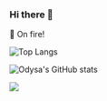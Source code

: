 ### Hi there 👋

👀 On fire! 

![Top Langs](https://github-readme-stats.vercel.app/api/top-langs/?username=odysa&layout=compact)

![Odysa's GitHub stats](https://github-readme-stats.vercel.app/api?username=odysa&hide=contribs,prs)


![](https://komarev.com/ghpvc/?username=odysa)
